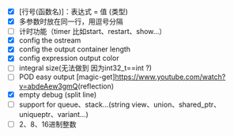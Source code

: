 + [x] [行号(函数名)]：表达式 = 值 (类型)
+ [x] 多参数时放在同一行，用逗号分隔
+ [ ] 计时功能（timer 比如start、restart、show...）
+ [x] config the ostream
+ [x] config the output container length
+ [x] config expression output color
+ [ ] integral size(无法做到 因为int32_t==int ?)
+ [ ] POD easy output [magic-get]<https://www.youtube.com/watch?v=abdeAew3gmQ>(reflection)
+ [x] empty debug (split line)
+ [ ] support for queue、stack...(string view、union、shared_ptr、uniqueptr、variant...)
+ [ ] 2、8、16进制整数